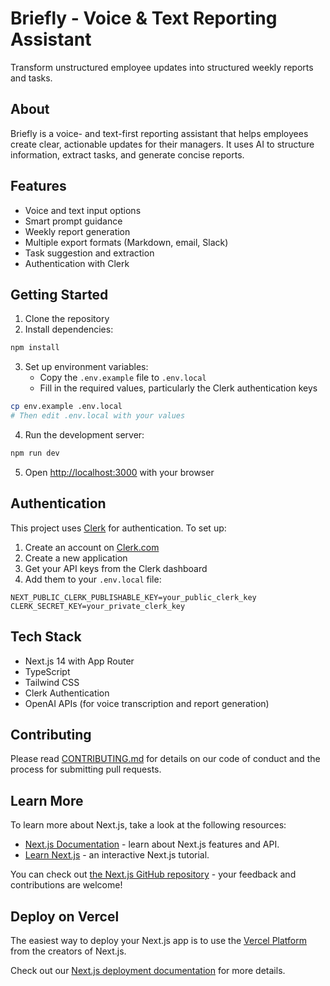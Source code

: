 # Briefly - Voice & Text Reporting Assistant

Transform unstructured employee updates into structured weekly reports and tasks.

## About

Briefly is a voice- and text-first reporting assistant that helps employees create clear, actionable updates for their managers. It uses AI to structure information, extract tasks, and generate concise reports.

## Features

- Voice and text input options
- Smart prompt guidance
- Weekly report generation
- Multiple export formats (Markdown, email, Slack)
- Task suggestion and extraction
- Authentication with Clerk

## Getting Started

1. Clone the repository
2. Install dependencies:

```bash
npm install
```

3. Set up environment variables:
   - Copy the `.env.example` file to `.env.local`
   - Fill in the required values, particularly the Clerk authentication keys

```bash
cp env.example .env.local
# Then edit .env.local with your values
```

4. Run the development server:

```bash
npm run dev
```

5. Open [http://localhost:3000](http://localhost:3000) with your browser

## Authentication

This project uses [Clerk](https://clerk.com/) for authentication. To set up:

1. Create an account on [Clerk.com](https://clerk.com/)
2. Create a new application
3. Get your API keys from the Clerk dashboard
4. Add them to your `.env.local` file:

```
NEXT_PUBLIC_CLERK_PUBLISHABLE_KEY=your_public_clerk_key
CLERK_SECRET_KEY=your_private_clerk_key
```

## Tech Stack

- Next.js 14 with App Router
- TypeScript
- Tailwind CSS
- Clerk Authentication
- OpenAI APIs (for voice transcription and report generation)

## Contributing

Please read [CONTRIBUTING.md](CONTRIBUTING.md) for details on our code of conduct and the process for submitting pull requests.

## Learn More

To learn more about Next.js, take a look at the following resources:

- [Next.js Documentation](https://nextjs.org/docs) - learn about Next.js features and API.
- [Learn Next.js](https://nextjs.org/learn) - an interactive Next.js tutorial.

You can check out [the Next.js GitHub repository](https://github.com/vercel/next.js) - your feedback and contributions are welcome!

## Deploy on Vercel

The easiest way to deploy your Next.js app is to use the [Vercel Platform](https://vercel.com/new?utm_medium=default-template&filter=next.js&utm_source=create-next-app&utm_campaign=create-next-app-readme) from the creators of Next.js.

Check out our [Next.js deployment documentation](https://nextjs.org/docs/app/building-your-application/deploying) for more details.
